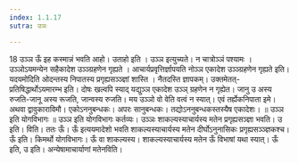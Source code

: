 ```yaml
---
index: 1.1.17
sutra: उञः

---
```

18 उञ्ञ ऊँ इह कस्मान्नं भवति आहो। उताहो इति । उञ्ञ इत्युच्यते। न चात्रोञ्ञं पश्यामः । उञ्ञोऽयमन्येन सहैकादेश उञ्ञ्ग्रहणेन गृह्यते । आचार्यप्रवृत्तिर्ज्ञापयति नोञ्ञ एकादेश उञ्ञ्ग्रहणेन गृह्यते इति। यदयमोदिति ओदन्तस्य निपातस्य प्रगृह्यसञ्ञ्ज्ञां शास्ति । नैतदस्ति ज्ञापकम्। उक्तमेतत्- प्रतिषिद्धार्थोऽयमारम्भ इति। दोषः खल्वपि स्याद् यद्युञ्ञ एकादेश उञ्ञ् ग्रहणेन न गृह्येत। जानु उ अस्य रुजति-जानू अस्य रूजति, जान्वस्य रुजति। मय उञ्ञो वो वेति वत्वं न स्यात्। एवं तर्ह्येकनिपाता इमे। अथवा द्वावुकाराविमौ। एकोऽननुबन्धकः। अपरः सानुबन्धकः। तद्योऽननुबन्धकस्तस्यैष एकादेशः। ॥ उञ्ञ इति योगविभागः ॥  उञ्ञ इति योगविभागः कर्तव्यः। उञ्ञः शाकल्यस्याचार्यस्य मतेन प्रगृह्यसञ्ज्ञा भवति। उ इति। विति। ततः ऊँ। ऊँ इत्ययमादेशो भवति शाकल्यस्याचार्यस्य मतेन दीर्घोऽनुनासिकः प्रगृह्यसञ्ञ्ज्ञकश्च। ऊँ इति। किमर्थो योगविभागः। ऊँ वा शाकल्यस्य। शाकल्यस्याचार्यस्य मतेन ऊँ विभाषां यथा स्यात्। ऊँ इति, उ इति। अन्येषामाचार्याणां मतेनविति।